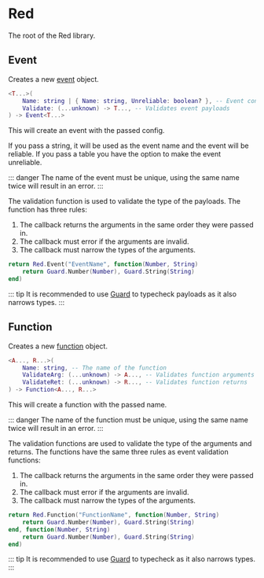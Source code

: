 # Red

The root of the Red library.

## Event

Creates a new [event](./Event/index) object.

```lua
<T...>(
	Name: string | { Name: string, Unreliable: boolean? }, -- Event config
	Validate: (...unknown) -> T..., -- Validates event payloads
) -> Event<T...>
```

This will create an event with the passed config.

If you pass a string, it will be used as the event name and the event will be reliable. If you pass a table you have the option to make the event unreliable.

::: danger
The name of the event must be unique, using the same name twice will result in an error.
:::

The validation function is used to validate the type of the payloads. The function has three rules:

1. The callback returns the arguments in the same order they were passed in.
2. The callback must error if the arguments are invalid.
3. The callback must narrow the types of the arguments.

```lua
return Red.Event("EventName", function(Number, String)
	return Guard.Number(Number), Guard.String(String)
end)
```

::: tip
It is recommended to use [Guard](https://util.redblox.dev/guard) to typecheck payloads as it also narrows types.
:::

## Function

Creates a new [function](./Function) object.

```lua
<A..., R...>(
	Name: string, -- The name of the function
	ValidateArg: (...unknown) -> A..., -- Validates function arguments
	ValidateRet: (...unknown) -> R..., -- Validates function returns
) -> Function<A..., R...>
```

This will create a function with the passed name.

::: danger
The name of the function must be unique, using the same name twice will result in an error.
:::

The validation functions are used to validate the type of the arguments and returns. The functions have the same three rules as event validation functions:

1. The callback returns the arguments in the same order they were passed in.
2. The callback must error if the arguments are invalid.
3. The callback must narrow the types of the arguments.

```lua
return Red.Function("FunctionName", function(Number, String)
	return Guard.Number(Number), Guard.String(String)
end, function(Number, String)
	return Guard.Number(Number), Guard.String(String)
end)
```

::: tip
It is recommended to use [Guard](https://util.redblox.dev/guard) to typecheck as it also narrows types.
:::
